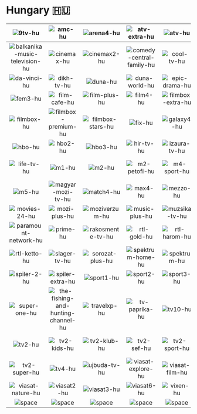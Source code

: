 # Hungary 🇭🇺

| ![9tv-hu] | ![amc-hu] | ![arena4-hu] | ![atv-extra-hu] | ![atv-hu] | ![axn-hu] |
|:---:|:---:|:---:|:---:|:---:|:---:|
| ![balkanika-music-television-hu] | ![cinemax-hu] | ![cinemax2-hu] | ![comedy-central-family-hu] | ![cool-tv-hu] | ![d1-hu] |
| ![da-vinci-hu] | ![dikh-tv-hu] | ![duna-hu] | ![duna-world-hu] | ![epic-drama-hu] | ![estv-hu] |
| ![fem3-hu] | ![film-cafe-hu] | ![film-plus-hu] | ![film4-hu] | ![filmbox-extra-hu] | ![filmbox-family-hu] |
| ![filmbox-hu] | ![filmbox-premium-hu] | ![filmbox-stars-hu] | ![fix-hu] | ![galaxy4-hu] | ![game-toon-hu] |
| ![hbo-hu] | ![hbo2-hu] | ![hbo3-hu] | ![hir-tv-hu] | ![izaura-tv-hu] | ![jocky-tv-hu] |
| ![life-tv-hu] | ![m1-hu] | ![m2-hu] | ![m2-petofi-hu] | ![m4-sport-hu] | ![m4-sport-plus-hu] |
| ![m5-hu] | ![magyar-mozi-tv-hu] | ![match4-hu] | ![max4-hu] | ![mezzo-hu] | ![minimax-hu] |
| ![movies-24-hu] | ![mozi-plus-hu] | ![moziverzum-hu] | ![music-plus-hu] | ![muzsika-tv-hu] | ![ozone-tv-hu] |
| ![paramount-network-hu] | ![prime-hu] | ![rakosmente-tv-hu] | ![rtl-gold-hu] | ![rtl-harom-hu] | ![rtl-hu] |
| ![rtl-ketto-hu] | ![slager-tv-hu] | ![sorozat-plus-hu] | ![spektrum-home-hu] | ![spektrum-hu] | ![spiler-1-hu] |
| ![spiler-2-hu] | ![spiler-extra-hu] | ![sport1-hu] | ![sport2-hu] | ![sport3-hu] | ![story4-hu] |
| ![super-one-hu] | ![the-fishing-and-hunting-channel-hu] | ![travelxp-hu] | ![tv-paprika-hu] | ![tv10-hu] | ![tv2-comedy-hu] |
| ![tv2-hu] | ![tv2-kids-hu] | ![tv2-klub-hu] | ![tv2-sef-hu] | ![tv2-sport-hu] | ![tv2-sport-plus-hu] |
| ![tv2-super-hu] | ![tv4-hu] | ![ujbuda-tv-hu] | ![viasat-explore-hu] | ![viasat-film-hu] | ![viasat-history-hu] |
| ![viasat-nature-hu] | ![viasat2-hu] | ![viasat3-hu] | ![viasat6-hu] | ![vixen-hu] | ![zenebutik-hu] |
| ![space]| ![space]| ![space]| ![space]| ![space]| ![space]|


[9tv-hu]:9tv-hu.png
[amc-hu]:amc-hu.png
[arena4-hu]:arena4-hu.png
[atv-extra-hu]:atv-extra-hu.png
[atv-hu]:atv-hu.png
[axn-hu]:axn-hu.png
[balkanika-music-television-hu]:balkanika-music-television-hu.png
[cinemax-hu]:cinemax-hu.png
[cinemax2-hu]:cinemax2-hu.png
[comedy-central-family-hu]:comedy-central-family-hu.png
[cool-tv-hu]:cool-tv-hu.png
[d1-hu]:d1-hu.png
[da-vinci-hu]:da-vinci-hu.png
[dikh-tv-hu]:dikh-tv-hu.png
[duna-hu]:duna-hu.png
[duna-world-hu]:duna-world-hu.png
[epic-drama-hu]:epic-drama-hu.png
[estv-hu]:estv-hu.png
[fem3-hu]:fem3-hu.png
[film-cafe-hu]:film-cafe-hu.png
[film-plus-hu]:film-plus-hu.png
[film4-hu]:film4-hu.png
[filmbox-extra-hu]:filmbox-extra-hu.png
[filmbox-family-hu]:filmbox-family-hu.png
[filmbox-hu]:filmbox-hu.png
[filmbox-premium-hu]:filmbox-premium-hu.png
[filmbox-stars-hu]:filmbox-stars-hu.png
[fix-hu]:fix-hu.png
[galaxy4-hu]:galaxy4-hu.png
[game-toon-hu]:game-toon-hu.png
[hbo-hu]:hbo-hu.png
[hbo2-hu]:hbo2-hu.png
[hbo3-hu]:hbo3-hu.png
[hir-tv-hu]:hir-tv-hu.png
[izaura-tv-hu]:izaura-tv-hu.png
[jocky-tv-hu]:jocky-tv-hu.png
[life-tv-hu]:life-tv-hu.png
[m1-hu]:m1-hu.png
[m2-hu]:m2-hu.png
[m2-petofi-hu]:m2-petofi-hu.png
[m4-sport-hu]:m4-sport-hu.png
[m4-sport-plus-hu]:m4-sport-plus-hu.png
[m5-hu]:m5-hu.png
[magyar-mozi-tv-hu]:magyar-mozi-tv-hu.png
[match4-hu]:match4-hu.png
[max4-hu]:max4-hu.png
[mezzo-hu]:mezzo-hu.png
[minimax-hu]:minimax-hu.png
[movies-24-hu]:movies-24-hu.png
[mozi-plus-hu]:mozi-plus-hu.png
[moziverzum-hu]:moziverzum-hu.png
[music-plus-hu]:music-plus-hu.png
[muzsika-tv-hu]:muzsika-tv-hu.png
[ozone-tv-hu]:ozone-tv-hu.png
[paramount-network-hu]:paramount-network-hu.png
[prime-hu]:prime-hu.png
[rakosmente-tv-hu]:rakosmente-tv-hu.png
[rtl-gold-hu]:rtl-gold-hu.png
[rtl-harom-hu]:rtl-harom-hu.png
[rtl-hu]:rtl-hu.png
[rtl-ketto-hu]:rtl-ketto-hu.png
[slager-tv-hu]:slager-tv-hu.png
[sorozat-plus-hu]:sorozat-plus-hu.png
[spektrum-home-hu]:spektrum-home-hu.png
[spektrum-hu]:spektrum-hu.png
[spiler-1-hu]:spiler-1-hu.png
[spiler-2-hu]:spiler-2-hu.png
[spiler-extra-hu]:spiler-extra-hu.png
[sport1-hu]:sport1-hu.png
[sport2-hu]:sport2-hu.png
[sport3-hu]:sport3-hu.png
[story4-hu]:story4-hu.png
[super-one-hu]:super-one-hu.png
[the-fishing-and-hunting-channel-hu]:the-fishing-and-hunting-channel-hu.png
[travelxp-hu]:travelxp-hu.png
[tv-paprika-hu]:tv-paprika-hu.png
[tv10-hu]:tv10-hu.png
[tv2-comedy-hu]:tv2-comedy-hu.png
[tv2-hu]:tv2-hu.png
[tv2-kids-hu]:tv2-kids-hu.png
[tv2-klub-hu]:tv2-klub-hu.png
[tv2-sef-hu]:tv2-sef-hu.png
[tv2-sport-hu]:tv2-sport-hu.png
[tv2-sport-plus-hu]:tv2-sport-plus-hu.png
[tv2-super-hu]:tv2-super-hu.png
[tv4-hu]:tv4-hu.png
[ujbuda-tv-hu]:ujbuda-tv-hu.png
[viasat-explore-hu]:viasat-explore-hu.png
[viasat-film-hu]:viasat-film-hu.png
[viasat-history-hu]:viasat-history-hu.png
[viasat-nature-hu]:viasat-nature-hu.png
[viasat2-hu]:viasat2-hu.png
[viasat3-hu]:viasat3-hu.png
[viasat6-hu]:viasat6-hu.png
[vixen-hu]:vixen-hu.png
[zenebutik-hu]:zenebutik-hu.png

[space]:../../misc/space-1500.png


